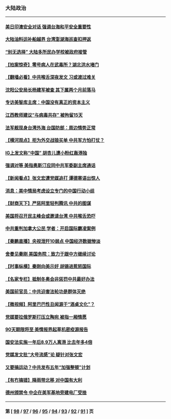 ### 大陆政治
---
#### [美日印澳安全对话 强调台海和平安全重要性](../../pages/ncid277/n13159904.md) 
#### [大陆油料运补船越界 台湾澎湖海巡查扣押返](../../pages/ncid277/n13159753.md) 
#### [“别无选择” 大陆多所民办学校被政府接管](../../pages/ncid277/n13159618.md) 
#### [【拍案惊奇】零号病人在武毒所？湖北洪水堵门](../../pages/ncid277/n13159054.md) 
#### [【翻墙必看】中共喉舌深夜发文 习或渡过难关](../../pages/ncid277/n13159411.md) 
#### [沈阳公安局长杨建军被查 其下属两个月前落马](../../pages/ncid277/n13159430.md) 
#### [专访美智库主席：中国没有真正的资本主义](../../pages/ncid277/n13159185.md) 
#### [江西教师建议“与病毒共存” 被拘留15天](../../pages/ncid277/n13159093.md) 
#### [法军舰现身台湾外海 台国防部：周边情势正常](../../pages/ncid277/n13159052.md) 
#### [【横河观点】拒为外交战狼买单 中共军方怕打仗？](../../pages/ncid277/n13158858.md) 
#### [IG上发文称“中国” 胡杏儿遭小粉红轰港独](../../pages/ncid277/n13158700.md) 
#### [强调对等 美指奥斯汀应同中共军委副主席通话](../../pages/ncid277/n13158797.md) 
#### [【新闻看点‭】张文宏遭党媒追打 谭德塞语出惊人](../../pages/ncid277/n13157948.md) 
#### [消息：美中情局考虑设立专门的中国行动小组](../../pages/ncid277/n13158690.md) 
#### [【财商天下】严惩阿里轻判腾讯 中共的图谋](../../pages/ncid277/n13157843.md) 
#### [美国将召开民主峰会或邀请台湾 中共喉舌恐吓](../../pages/ncid277/n13158477.md) 
#### [中共重判加拿大公民 学者：开启国际霸凌案例](../../pages/ncid277/n13158531.md) 
#### [【秦鹏直播】央视泄歼10弱点 中国经济数据惨淡](../../pages/ncid277/n13158551.md) 
#### [舍曼见秦刚 美国务院：致力于跟中方继续讨论](../../pages/ncid277/n13158480.md) 
#### [【时事纵横】秦刚向美示好 胡锡进惹怒国际](../../pages/ncid277/n13158575.md) 
#### [【名家专栏】抵制冬奥会非惩罚中共最好办法](../../pages/ncid277/n13157699.md) 
#### [美国前官员：中共迫害法轮功是群体灭绝](../../pages/ncid277/n13157750.md) 
#### [【微视频】阿里巴巴性丑闻源于“酒桌文化”？](../../pages/ncid277/n13157763.md) 
#### [党媒要拉俄罗斯打压立陶宛 被指一厢情愿](../../pages/ncid277/n13158106.md) 
#### [90天期限将至 美情报界起草机密疫源报告](../../pages/ncid277/n13157930.md) 
#### [国安法实施一年后8.9万人离港 比去年多4倍](../../pages/ncid277/n13157942.md) 
#### [党媒发文批“大号流感”论 疑针对张文宏](../../pages/ncid277/n13157381.md) 
#### [又要搞运动？中共发布五年“加强整顿”计划](../../pages/ncid277/n13157721.md) 
#### [【有冇搞错】降雨带北移 对中国有大利](../../pages/ncid277/n13155864.md) 
#### [德州颁禁令 中企在美军基地旁建电厂受挫](../../pages/ncid277/n13157127.md) 

---
#### 第 [ [98](./98.md) / [97](./97.md) / [96](./96.md) / [95](./95.md) / [94](./94.md) / [93](./93.md) / [92](./92.md) / [91](./91.md) ] 页
